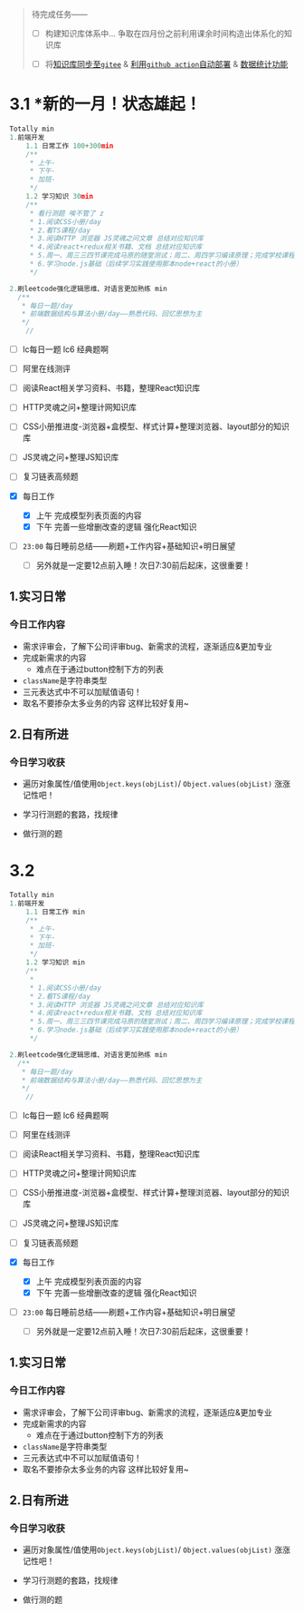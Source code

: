 > 待完成任务——
>
> - [ ] 构建知识库体系中… 争取在四月份之前利用课余时间构造出体系化的知识库
>
> - [ ] 将[知识库同步至`gitee`](https://github.com/mqyqingfeng/Blog/issues/236) & [利用`github action`自动部署](https://github.com/mqyqingfeng/Blog/issues/238) & [数据统计功能](https://github.com/mqyqingfeng/Blog/issues/245)

# 3.1 *新的一月！状态雄起！



```js
Totally min
1.前端开发
	1.1 日常工作 100+300min
    /** 
     * 上午-
     * 下午-
     * 加班-
     */
	1.2 学习知识 30min
    /** 
     * 看行测题 唉不管了 z
     * 1.阅读CSS小册/day
     * 2.看TS课程/day
     * 3.阅读HTTP 浏览器 JS灵魂之问文章 总结对应知识库
     * 4.阅读react+redux相关书籍、文档 总结对应知识库
     * 5.周一、周三三四节课完成马原的随堂测试；周二、周四学习编译原理；完成学校课程的作业； - 马原随堂测试
     * 6.学习node.js基础（后续学习实践使用那本node+react的小册）
     */

2.刷leetcode强化逻辑思维、对语言更加熟练 min
  /** 
   * 每日一题/day
   * 前端数据结构与算法小册/day——熟悉代码、回忆思想为主
   */
	// 
```

- [ ] lc每日一题 lc6 经典题啊
- [ ] 阿里在线测评
- [ ] 阅读React相关学习资料、书籍，整理React知识库
- [ ] HTTP灵魂之问+整理计网知识库
- [ ] CSS小册推进度-浏览器+盒模型、样式计算+整理浏览器、layout部分的知识库 
- [ ] JS灵魂之问+整理JS知识库
- [ ] 复习链表高频题
- [x] 每日工作

  - [x] 上午 完成模型列表页面的内容
  - [x] 下午 完善一些增删改查的逻辑 强化React知识
- [ ] `23:00` 每日睡前总结——刷题+工作内容+基础知识+明日展望
  - [ ] 另外就是一定要12点前入睡！次日7:30前后起床，这很重要！

## 1.实习日常

### 今日工作内容

- 需求评审会，了解下公司评审bug、新需求的流程，逐渐适应&更加专业
- 完成新需求的内容
  - 难点在于通过button控制下方的列表
- `className`是字符串类型
- 三元表达式中不可以加赋值语句！
- 取名不要掺杂太多业务的内容 这样比较好复用~

## 2.日有所进

### 今日学习收获

- 遍历对象属性/值使用`Object.keys(objList)`/ `Object.values(objList)` 涨涨记性吧！

- 学习行测题的套路，找规律
- 做行测的题

# 3.2



```js
Totally min
1.前端开发
	1.1 日常工作 min
    /** 
     * 上午-
     * 下午-
     * 加班-
     */
	1.2 学习知识 min
    /** 
     * 
     * 1.阅读CSS小册/day
     * 2.看TS课程/day
     * 3.阅读HTTP 浏览器 JS灵魂之问文章 总结对应知识库
     * 4.阅读react+redux相关书籍、文档 总结对应知识库
     * 5.周一、周三三四节课完成马原的随堂测试；周二、周四学习编译原理；完成学校课程的作业； - 马原随堂测试
     * 6.学习node.js基础（后续学习实践使用那本node+react的小册）
     */

2.刷leetcode强化逻辑思维、对语言更加熟练 min
  /** 
   * 每日一题/day
   * 前端数据结构与算法小册/day——熟悉代码、回忆思想为主
   */
	// 
```

- [ ] lc每日一题 lc6 经典题啊
- [ ] 阿里在线测评
- [ ] 阅读React相关学习资料、书籍，整理React知识库
- [ ] HTTP灵魂之问+整理计网知识库
- [ ] CSS小册推进度-浏览器+盒模型、样式计算+整理浏览器、layout部分的知识库 
- [ ] JS灵魂之问+整理JS知识库
- [ ] 复习链表高频题
- [x] 每日工作

  - [x] 上午 完成模型列表页面的内容
  - [x] 下午 完善一些增删改查的逻辑 强化React知识
- [ ] `23:00` 每日睡前总结——刷题+工作内容+基础知识+明日展望
  - [ ] 另外就是一定要12点前入睡！次日7:30前后起床，这很重要！

## 1.实习日常

### 今日工作内容

- 需求评审会，了解下公司评审bug、新需求的流程，逐渐适应&更加专业
- 完成新需求的内容
  - 难点在于通过button控制下方的列表
- `className`是字符串类型
- 三元表达式中不可以加赋值语句！
- 取名不要掺杂太多业务的内容 这样比较好复用~

## 2.日有所进

### 今日学习收获

- 遍历对象属性/值使用`Object.keys(objList)`/ `Object.values(objList)` 涨涨记性吧！

- 学习行测题的套路，找规律
- 做行测的题

